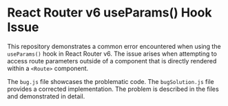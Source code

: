 # React Router v6 useParams() Hook Issue

This repository demonstrates a common error encountered when using the `useParams()` hook in React Router v6.  The issue arises when attempting to access route parameters outside of a component that is directly rendered within a `<Route>` component.

The `bug.js` file showcases the problematic code.  The `bugSolution.js` file provides a corrected implementation.  The problem is described in the files and demonstrated in detail.